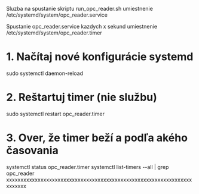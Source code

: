 Sluzba na spustanie skriptu run_opc_reader.sh 
    umiestnenie  /etc/systemd/system/opc_reader.service

Spustanie opc_reader.service kazdych x sekund
    umiestnenie  /etc/systemd/system/opc_reader.timer

# 1. Načítaj nové konfigurácie systemd
sudo systemctl daemon-reload

# 2. Reštartuj timer (nie službu)
sudo systemctl restart opc_reader.timer

# 3. Over, že timer beží a podľa akého časovania
systemctl status opc_reader.timer
systemctl list-timers --all | grep opc_reader
xxxxxxxxxxxxxxxxxxxxxxxxxxxxxxxxxxxxxxxxxxxxxxxxxxxxxxxxxxxxxxxxxxxxxxxx



